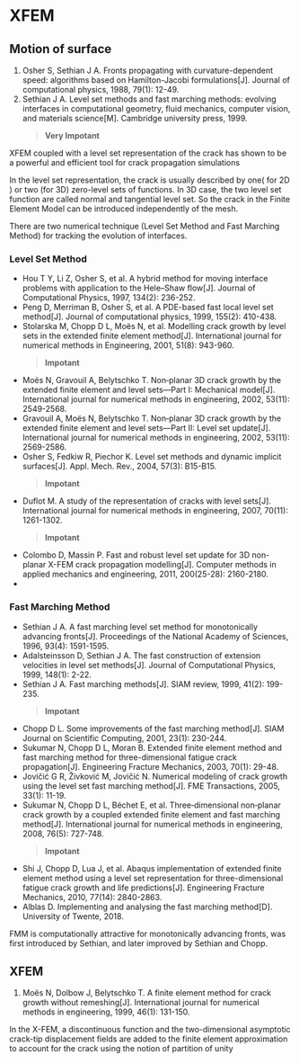 # XFEM

## Motion of surface

1. Osher S, Sethian J A. Fronts propagating with curvature-dependent speed: algorithms based on Hamilton-Jacobi formulations[J]. Journal of computational physics, 1988, 79(1): 12-49.
2. Sethian J A. Level set methods and fast marching methods: evolving interfaces in computational geometry, fluid mechanics, computer vision, and materials science[M]. Cambridge university press, 1999.
    > **Very Impotant**

XFEM coupled with a level set representation  of the crack  has shown to be a powerful and efficient tool for crack propagation simulations

In the level set representation, the crack is usually described by one( for 2D ) or two (for 3D) zero-level sets of functions.
In 3D case, the two level set function are called normal and tangential level set.
So the crack in the Finite Element Model can be introduced independently of the mesh.

There are two numerical technique (Level Set Method and Fast Marching Method) for tracking the evolution of interfaces. 


### Level Set Method
+ Hou T Y, Li Z, Osher S, et al. A hybrid method for moving interface problems with application to the Hele–Shaw flow[J]. Journal of Computational Physics, 1997, 134(2): 236-252.
+ Peng D, Merriman B, Osher S, et al. A PDE-based fast local level set method[J]. Journal of computational physics, 1999, 155(2): 410-438.
+ Stolarska M, Chopp D L, Moës N, et al. Modelling crack growth by level sets in the extended finite element method[J]. International journal for numerical methods in Engineering, 2001, 51(8): 943-960.
    > **Impotant**
+ Moës N, Gravouil A, Belytschko T. Non‐planar 3D crack growth by the extended finite element and level sets—Part I: Mechanical model[J]. International journal for numerical methods in engineering, 2002, 53(11): 2549-2568.
+ Gravouil A, Moës N, Belytschko T. Non‐planar 3D crack growth by the extended finite element and level sets—Part II: Level set update[J]. International journal for numerical methods in engineering, 2002, 53(11): 2569-2586.
+ Osher S, Fedkiw R, Piechor K. Level set methods and dynamic implicit surfaces[J]. Appl. Mech. Rev., 2004, 57(3): B15-B15.
    > **Impotant**
+ Duflot M. A study of the representation of cracks with level sets[J]. International journal for numerical methods in engineering, 2007, 70(11): 1261-1302.
    > **Impotant**
+ Colombo D, Massin P. Fast and robust level set update for 3D non-planar X-FEM crack propagation modelling[J]. Computer methods in applied mechanics and engineering, 2011, 200(25-28): 2160-2180.
+ 

### Fast Marching Method
+ Sethian J A. A fast marching level set method for monotonically advancing fronts[J]. Proceedings of the National Academy of Sciences, 1996, 93(4): 1591-1595.
+ Adalsteinsson D, Sethian J A. The fast construction of extension velocities in level set methods[J]. Journal of Computational Physics, 1999, 148(1): 2-22.
+ Sethian J A. Fast marching methods[J]. SIAM review, 1999, 41(2): 199-235.
    > **Impotant**
+ Chopp D L. Some improvements of the fast marching method[J]. SIAM Journal on Scientific Computing, 2001, 23(1): 230-244.
+ Sukumar N, Chopp D L, Moran B. Extended finite element method and fast marching method for three-dimensional fatigue crack propagation[J]. Engineering Fracture Mechanics, 2003, 70(1): 29-48.
+ Jovičić G R, Živković M, Jovičić N. Numerical modeling of crack growth using the level set fast marching method[J]. FME Transactions, 2005, 33(1): 11-19.
+ Sukumar N, Chopp D L, Béchet E, et al. Three‐dimensional non‐planar crack growth by a coupled extended finite element and fast marching method[J]. International journal for numerical methods in engineering, 2008, 76(5): 727-748.
    > **Impotant**
+ Shi J, Chopp D, Lua J, et al. Abaqus implementation of extended finite element method using a level set representation for three-dimensional fatigue crack growth and life predictions[J]. Engineering Fracture Mechanics, 2010, 77(14): 2840-2863.
+ Alblas D. Implementing and analysing the fast marching method[D]. University of Twente, 2018.

FMM is computationally attractive for monotonically advancing fronts, was first introduced by Sethian, and later improved by Sethian and Chopp.

## XFEM

1. Moës N, Dolbow J, Belytschko T. A finite element method for crack growth without remeshing[J]. International journal for numerical methods in engineering, 1999, 46(1): 131-150.


In the X-FEM, a discontinuous function and the two-dimensional asymptotic crack-tip displacement fields are added to the finite element
approximation to account for the crack using the notion of partition of unity